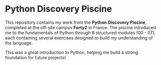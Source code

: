 # Python Discovery Piscine

This repository contains my work from the **Python Discovery Piscine**, completed at the off-site campus **Forty2** in France. The piscine introduced me to the fundamentals of Python through 8 structured modules (00 - 07), each containing several exercises designed to build my understanding of the language.

This was a great introduction to Python, helping me build a strong foundation for future projects!
